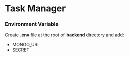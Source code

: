 # Task Manager

### Environment Variable
Create **.env** file at the root of **backend** directory and add:
- MONGO_URI
- SECRET